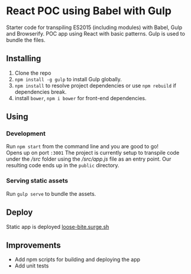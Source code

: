 # React POC using Babel with Gulp

Starter code for transpiling ES2015 (including modules) with Babel, Gulp and Browserify.
POC app using React with basic patterns.
Gulp is used to bundle the files.


## Installing

1. Clone the repo
2. `npm install -g gulp` to install Gulp globally.
3. `npm install` to resolve project dependencies or use `npm rebuild` if
dependencies break.
4. install `bower`, `npm i bower` for front-end dependencies.

## Using

### Development
Run `npm start` from the command line and you are good to go!</br>
Opens up on port `:3001`
The project is currently setup to transpile code under the _/src_ folder using the _/src/app.js_ file as an entry point.
Our resulting code ends up in the `public` directory.

### Serving static assets
Run `gulp serve` to bundle the assets.

## Deploy

Static app is deployed [loose-bite.surge.sh](loose-bite.surge.sh)

## Improvements
 - Add npm scripts for building and deploying the app
 - Add unit tests
